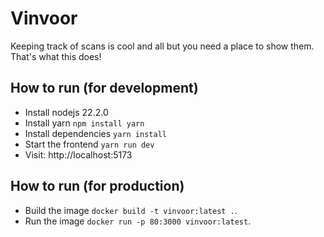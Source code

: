 # Vinvoor

Keeping track of scans is cool and all but you need a place to show them.
That's what this does!

## How to run (for development)

-   Install nodejs 22.2.0
-   Install yarn `npm install yarn`
-   Install dependencies `yarn install`
-   Start the frontend `yarn run dev`
-   Visit: http://localhost:5173

## How to run (for production)

-   Build the image `docker build -t vinvoor:latest .`.
-   Run the image `docker run -p 80:3000 vinvoor:latest`.
